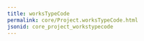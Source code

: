 ```yaml
---
title: worksTypeCode
permalink: core/Project.worksTypeCode.html
jsonid: core_project_workstypecode
---
```

